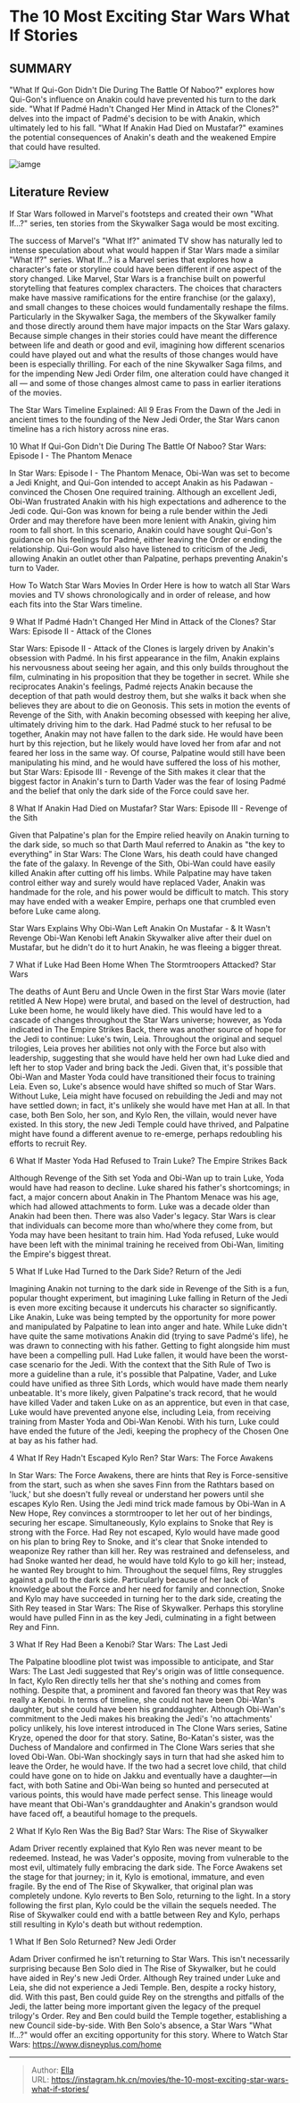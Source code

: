 # The 10 Most Exciting Star Wars What If Stories


## SUMMARY 


 &#34;What If Qui-Gon Didn&#39;t Die During The Battle Of Naboo?&#34; explores how Qui-Gon&#39;s influence on Anakin could have prevented his turn to the dark side. 
 &#34;What If Padmé Hadn&#39;t Changed Her Mind in Attack of the Clones?&#34; delves into the impact of Padmé&#39;s decision to be with Anakin, which ultimately led to his fall. 
 &#34;What If Anakin Had Died on Mustafar?&#34; examines the potential consequences of Anakin&#39;s death and the weakened Empire that could have resulted. 

![iamge](https://static1.srcdn.com/wordpress/wp-content/uploads/2024/01/star-wars-luke-skywalker-and-what-if.jpg)

## Literature Review

If Star Wars followed in Marvel&#39;s footsteps and created  their own &#34;What If...?&#34; series, ten stories from the Skywalker Saga would be most exciting.




The success of Marvel&#39;s &#34;What If?&#34; animated TV show has naturally led to intense speculation about what would happen if Star Wars made a similar &#34;What If?&#34; series. What If...? is a Marvel series that explores how a character&#39;s fate or storyline could have been different if one aspect of the story changed. Like Marvel, Star Wars is a franchise built on powerful storytelling that features complex characters. The choices that characters make have massive ramifications for the entire franchise (or the galaxy), and small changes to these choices would fundamentally reshape the films.
Particularly in the Skywalker Saga, the members of the Skywalker family and those directly around them have major impacts on the Star Wars galaxy. Because simple changes in their stories could have meant the difference between life and death or good and evil, imagining how different scenarios could have played out and what the results of those changes would have been is especially thrilling. For each of the nine Skywalker Saga films, and for the impending New Jedi Order film, one alteration could have changed it all — and some of those changes almost came to pass in earlier iterations of the movies.
            
 
 The Star Wars Timeline Explained: All 9 Eras 
From the Dawn of the Jedi in ancient times to the founding of the New Jedi Order, the Star Wars canon timeline has a rich history across nine eras.












 








 10  What If Qui-Gon Didn&#39;t Die During The Battle Of Naboo? 
Star Wars: Episode I - The Phantom Menace
        

In Star Wars: Episode I - The Phantom Menace, Obi-Wan was set to become a Jedi Knight, and Qui-Gon intended to accept Anakin as his Padawan - convinced the Chosen One required training. Although an excellent Jedi, Obi-Wan frustrated Anakin with his high expectations and adherence to the Jedi code. Qui-Gon was known for being a rule bender within the Jedi Order and may therefore have been more lenient with Anakin, giving him room to fall short. In this scenario, Anakin could have sought Qui-Gon&#39;s guidance on his feelings for Padmé, either leaving the Order or ending the relationship. Qui-Gon would also have listened to criticism of the Jedi, allowing Anakin an outlet other than Palpatine, perhaps preventing Anakin&#39;s turn to Vader.
            
 
 How To Watch Star Wars Movies In Order 
Here is how to watch all Star Wars movies and TV shows chronologically and in order of release, and how each fits into the Star Wars timeline.








 9  What If Padmé Hadn&#39;t Changed Her Mind in Attack of the Clones? 
Star Wars: Episode II - Attack of the Clones


 







Star Wars: Episode II - Attack of the Clones is largely driven by Anakin&#39;s obsession with Padmé. In his first appearance in the film, Anakin explains his nervousness about seeing her again, and this only builds throughout the film, culminating in his proposition that they be together in secret. While she reciprocates Anakin&#39;s feelings, Padmé rejects Anakin because the deception of that path would destroy them, but she walks it back when she believes they are about to die on Geonosis. This sets in motion the events of Revenge of the Sith, with Anakin becoming obsessed with keeping her alive, ultimately driving him to the dark.
Had Padmé stuck to her refusal to be together, Anakin may not have fallen to the dark side. He would have been hurt by this rejection, but he likely would have loved her from afar and not feared her loss in the same way. Of course, Palpatine would still have been manipulating his mind, and he would have suffered the loss of his mother, but Star Wars: Episode III - Revenge of the Sith makes it clear that the biggest factor in Anakin&#39;s turn to Darth Vader was the fear of losing Padmé and the belief that only the dark side of the Force could save her.





 8  What If Anakin Had Died on Mustafar? 
Star Wars: Episode III - Revenge of the Sith
        

Given that Palpatine&#39;s plan for the Empire relied heavily on Anakin turning to the dark side, so much so that Darth Maul referred to Anakin as &#34;the key to everything&#34; in Star Wars: The Clone Wars, his death could have changed the fate of the galaxy. In Revenge of the Sith, Obi-Wan could have easily killed Anakin after cutting off his limbs. While Palpatine may have taken control either way and surely would have replaced Vader, Anakin was handmade for the role, and his power would be difficult to match. This story may have ended with a weaker Empire, perhaps one that crumbled even before Luke came along.
            
 
 Star Wars Explains Why Obi-Wan Left Anakin On Mustafar - &amp; It Wasn&#39;t Revenge 
Obi-Wan Kenobi left Anakin Skywalker alive after their duel on Mustafar, but he didn&#39;t do it to hurt Anakin, he was fleeing a bigger threat.








 7  What if Luke Had Been Home When The Stormtroopers Attacked? 
Star Wars
        

The deaths of Aunt Beru and Uncle Owen in the first Star Wars movie (later retitled A New Hope) were brutal, and based on the level of destruction, had Luke been home, he would likely have died. This would have led to a cascade of changes throughout the Star Wars universe; however, as Yoda indicated in The Empire Strikes Back, there was another source of hope for the Jedi to continue: Luke&#39;s twin, Leia. Throughout the original and sequel trilogies, Leia proves her abilities not only with the Force but also with leadership, suggesting that she would have held her own had Luke died and left her to stop Vader and bring back the Jedi.
Given that, it&#39;s possible that Obi-Wan and Master Yoda could have transitioned their focus to training Leia. Even so, Luke&#39;s absence would have shifted so much of Star Wars. Without Luke, Leia might have focused on rebuilding the Jedi and may not have settled down; in fact, it&#39;s unlikely she would have met Han at all. In that case, both Ben Solo, her son, and Kylo Ren, the villain, would never have existed. In this story, the new Jedi Temple could have thrived, and Palpatine might have found a different avenue to re-emerge, perhaps redoubling his efforts to recruit Rey.





 6  What If Master Yoda Had Refused to Train Luke? 
The Empire Strikes Back
        

Although Revenge of the Sith set Yoda and Obi-Wan up to train Luke, Yoda would have had reason to decline. Luke shared his father&#39;s shortcomings; in fact, a major concern about Anakin in The Phantom Menace was his age, which had allowed attachments to form. Luke was a decade older than Anakin had been then. There was also Vader&#39;s legacy. Star Wars is clear that individuals can become more than who/where they come from, but Yoda may have been hesitant to train him. Had Yoda refused, Luke would have been left with the minimal training he received from Obi-Wan, limiting the Empire&#39;s biggest threat.





 5  What If Luke Had Turned to the Dark Side? 
Return of the Jedi


 







Imagining Anakin not turning to the dark side in Revenge of the Sith is a fun, popular thought experiment, but imagining Luke falling in Return of the Jedi is even more exciting because it undercuts his character so significantly. Like Anakin, Luke was being tempted by the opportunity for more power and manipulated by Palpatine to lean into anger and hate. While Luke didn&#39;t have quite the same motivations Anakin did (trying to save Padmé&#39;s life), he was drawn to connecting with his father. Getting to fight alongside him must have been a compelling pull. Had Luke fallen, it would have been the worst-case scenario for the Jedi.
With the context that the Sith Rule of Two is more a guideline than a rule, it&#39;s possible that Palpatine, Vader, and Luke could have unified as three Sith Lords, which would have made them nearly unbeatable. It&#39;s more likely, given Palpatine&#39;s track record, that he would have killed Vader and taken Luke on as an apprentice, but even in that case, Luke would have prevented anyone else, including Leia, from receiving training from Master Yoda and Obi-Wan Kenobi. With his turn, Luke could have ended the future of the Jedi, keeping the prophecy of the Chosen One at bay as his father had.





 4  What If Rey Hadn&#39;t Escaped Kylo Ren? 
Star Wars: The Force Awakens
        

In Star Wars: The Force Awakens, there are hints that Rey is Force-sensitive from the start, such as when she saves Finn from the Rathtars based on &#39;luck,&#39; but she doesn&#39;t fully reveal or understand her powers until she escapes Kylo Ren. Using the Jedi mind trick made famous by Obi-Wan in A New Hope, Rey convinces a stormtrooper to let her out of her bindings, securing her escape. Simultaneously, Kylo explains to Snoke that Rey is strong with the Force. Had Rey not escaped, Kylo would have made good on his plan to bring Rey to Snoke, and it&#39;s clear that Snoke intended to weaponize Rey rather than kill her.
Rey was restrained and defenseless, and had Snoke wanted her dead, he would have told Kylo to go kill her; instead, he wanted Rey brought to him. Throughout the sequel films, Rey struggles against a pull to the dark side. Particularly because of her lack of knowledge about the Force and her need for family and connection, Snoke and Kylo may have succeeded in turning her to the dark side, creating the Sith Rey teased in Star Wars: The Rise of Skywalker. Perhaps this storyline would have pulled Finn in as the key Jedi, culminating in a fight between Rey and Finn.





 3  What If Rey Had Been a Kenobi? 
Star Wars: The Last Jedi
        

The Palpatine bloodline plot twist was impossible to anticipate, and Star Wars: The Last Jedi suggested that Rey&#39;s origin was of little consequence. In fact, Kylo Ren directly tells her that she&#39;s nothing and comes from nothing. Despite that, a prominent and favored fan theory was that Rey was really a Kenobi. In terms of timeline, she could not have been Obi-Wan&#39;s daughter, but she could have been his granddaughter. Although Obi-Wan&#39;s commitment to the Jedi makes his breaking the Jedi&#39;s &#39;no attachments&#39; policy unlikely, his love interest introduced in The Clone Wars series, Satine Kryze, opened the door for that story.
Satine, Bo-Katan&#39;s sister, was the Duchess of Mandalore and confirmed in The Clone Wars series that she loved Obi-Wan. Obi-Wan shockingly says in turn that had she asked him to leave the Order, he would have. If the two had a secret love child, that child could have gone on to hide on Jakku and eventually have a daughter—in fact, with both Satine and Obi-Wan being so hunted and persecuted at various points, this would have made perfect sense. This lineage would have meant that Obi-Wan&#39;s granddaughter and Anakin&#39;s grandson would have faced off, a beautiful homage to the prequels.





 2  What If Kylo Ren Was the Big Bad? 
Star Wars: The Rise of Skywalker


 







Adam Driver recently explained that Kylo Ren was never meant to be redeemed. Instead, he was Vader&#39;s opposite, moving from vulnerable to the most evil, ultimately fully embracing the dark side. The Force Awakens set the stage for that journey; in it, Kylo is emotional, immature, and even fragile. By the end of The Rise of Skywalker, that original plan was completely undone. Kylo reverts to Ben Solo, returning to the light. In a story following the first plan, Kylo could be the villain the sequels needed. The Rise of Skywalker could end with a battle between Rey and Kylo, perhaps still resulting in Kylo&#39;s death but without redemption.





 1  What If Ben Solo Returned? 
New Jedi Order
        

Adam Driver confirmed he isn&#39;t returning to Star Wars. This isn&#39;t necessarily surprising because Ben Solo died in The Rise of Skywalker, but he could have aided in Rey&#39;s new Jedi Order. Although Rey trained under Luke and Leia, she did not experience a Jedi Temple. Ben, despite a rocky history, did. With this past, Ben could guide Rey on the strengths and pitfalls of the Jedi, the latter being more important given the legacy of the prequel trilogy&#39;s Order. Rey and Ben could build the Temple together, establishing a new Council side-by-side. With Ben Solo&#39;s absence, a Star Wars &#34;What If...?&#34; would offer an exciting opportunity for this story.
Where to Watch Star Wars: https://www.disneyplus.com/home 


---

> Author: [Ella](https://instagram.hk.cn/)  
> URL: https://instagram.hk.cn/movies/the-10-most-exciting-star-wars-what-if-stories/  

